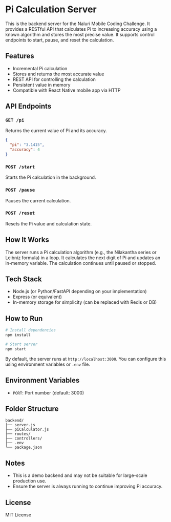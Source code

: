 # Pi Calculation Server

This is the backend server for the Naluri Mobile Coding Challenge. It provides a RESTful API that calculates Pi to increasing accuracy using a known algorithm and stores the most precise value. It supports control endpoints to start, pause, and reset the calculation.

## Features

- Incremental Pi calculation
- Stores and returns the most accurate value
- REST API for controlling the calculation
- Persistent value in memory
- Compatible with React Native mobile app via HTTP

## API Endpoints

### `GET /pi`
Returns the current value of Pi and its accuracy.

```json
{
  "pi": "3.1415",
  "accuracy": 4
}
```

### `POST /start`
Starts the Pi calculation in the background.

### `POST /pause`
Pauses the current calculation.

### `POST /reset`
Resets the Pi value and calculation state.

## How It Works

The server runs a Pi calculation algorithm (e.g., the Nilakantha series or Leibniz formula) in a loop. It calculates the next digit of Pi and updates an in-memory variable. The calculation continues until paused or stopped.

## Tech Stack

- Node.js (or Python/FastAPI depending on your implementation)
- Express (or equivalent)
- In-memory storage for simplicity (can be replaced with Redis or DB)

## How to Run

```bash
# Install dependencies
npm install

# Start server
npm start
```

By default, the server runs at `http://localhost:3000`. You can configure this using environment variables or `.env` file.

## Environment Variables

- `PORT`: Port number (default: 3000)

## Folder Structure

```
backend/
├── server.js
├── piCalculator.js
├── routes/
├── controllers/
├── .env
└── package.json
```

## Notes

- This is a demo backend and may not be suitable for large-scale production use.
- Ensure the server is always running to continue improving Pi accuracy.

## License

MIT License